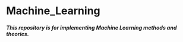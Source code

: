 # Machine_Learning


##### This repository is for implementing Machine Learning methods and theories.
